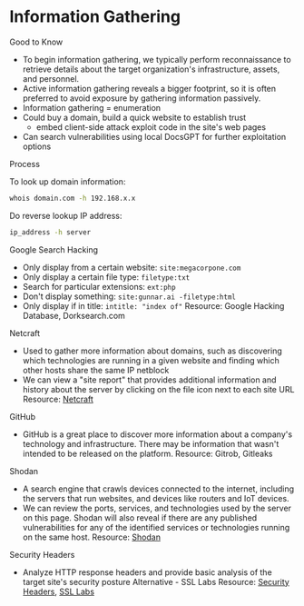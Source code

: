 # Information Gathering


Good to Know

- To begin information gathering, we typically perform reconnaissance to retrieve details about the target organization's infrastructure, assets, and personnel.
- Active information gathering reveals a bigger footprint, so it is often preferred to avoid exposure by gathering information passively.
- Information gathering = enumeration
- Could buy a domain, build a quick website to establish trust
  - embed client-side attack exploit code in the site's web pages
- Can search vulnerabilities using local DocsGPT for further exploitation options

Process

To look up domain information:
```bash
whois domain.com -h 192.168.x.x
```

Do reverse lookup IP address:
```bash
ip_address -h server
```

Google Search Hacking

- Only display from a certain website: `site:megacorpone.com`
- Only display a certain file type: `filetype:txt`
- Search for particular extensions: `ext:php`
- Don't display something: `site:gunnar.ai -filetype:html`
- Only display if in title: `intitle: "index of"`
Resource: Google Hacking Database, Dorksearch.com

Netcraft

- Used to gather more information about domains, such as discovering which technologies are running in a given website and finding which other hosts share the same IP netblock
- We can view a "site report" that provides additional information and history about the server by clicking on the file icon next to each site URL
Resource: [Netcraft](https://searchdns.netcraft.com)

GitHub

- GitHub is a great place to discover more information about a company's technology and infrastructure. There may be information that wasn't intended to be released on the platform.
Resource: Gitrob, Gitleaks

Shodan

- A search engine that crawls devices connected to the internet, including the servers that run websites, and devices like routers and IoT devices.
- We can review the ports, services, and technologies used by the server on this page. Shodan will also reveal if there are any published vulnerabilities for any of the identified services or technologies running on the same host.
Resource: [Shodan](https://www.shodan.io)

Security Headers

- Analyze HTTP response headers and provide basic analysis of the target site's security posture
Alternative - SSL Labs
Resource: [Security Headers](https://securityheaders.com/), [SSL Labs](https://www.ssllabs.com/ssltest/)
```

